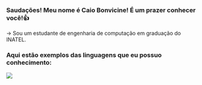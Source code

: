 ### Saudações! Meu nome é Caio Bonvicine! É um prazer conhecer você!👍

-> Sou um estudante de engenharia de computação em graduação do INATEL.

### Aqui estão exemplos das linguagens que eu possuo conhecimento:
<img src="{(https://img.shields.io/badge/C%23-239120?style=for-the-badge&logo=c-sharp&logoColor=white)}" />

